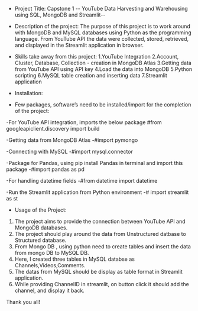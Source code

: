 - Project Title: Capstone 1
-- YouTube Data Harvesting and Warehousing using SQL, MongoDB and Streamlit--
                                  
- Description of the project:
The purpose of this project is to work around with MongoDB and MySQL databases using Python as the programming language. From YouTube API the data were collected, stored, retrieved, and displayed in the Streamlit application in browser.

- Skills take away from this project:
  1.YouTube Integration
  2.Account, Cluster, Database, Collection - creation in MongoDB Atlas 
  3.Getting data from YouTube API using API key
  4.Load the data into MongoDB 
  5.Python scripting
  6.MySQL table creation and inserting data
  7.Streamlit application
  
- Installation:
- Few packages, software’s need to be installed/import for the completion of the project:

-For YouTube API integration, imports the below package
#from googleapiclient.discovery import build

-Getting data from MongoDB Atlas
-#import pymongo

-Connecting with MySQL
-#import mysql.connector

-Package for Pandas, using pip install Pandas in terminal and import this package
-#import pandas as pd

-For handling datetime fields
-#from datetime import datetime

-Run the Streamlit application from Python environment
-# import streamlit as st

- Usage of the Project:
1. The project aims to provide the connection between YouTube API and MongoDB databases.
2. The project should play around the data from Unstructured datbase to Structured database.
3. From Mongo DB , using python need to create tables and insert the data from mongo DB to MySQL DB.
4. Here, I created three tables in MySQL databse as Channels,Videos,Comments.
5. The datas from MySQL should be display as table format in Streamlit application.
6. While providing ChannelID in streamlit, on button click it should add the channel, and display it back.

Thank you all!

